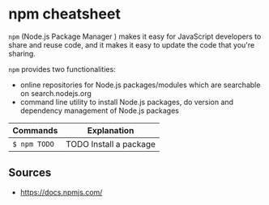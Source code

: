npm cheatsheet
==============

`npm` (Node.js Package Manager ) makes it easy for JavaScript developers to share and reuse code, and it makes it easy to update the code that you're sharing.

`npm` provides two functionalities:

- online repositories for Node.js packages/modules which are searchable on search.nodejs.org
- command line utility to install Node.js packages, do version and dependency management of Node.js packages


Commands | Explanation
--- | ---
`$ npm TODO` | TODO Install a package


Sources
-------
- https://docs.npmjs.com/
